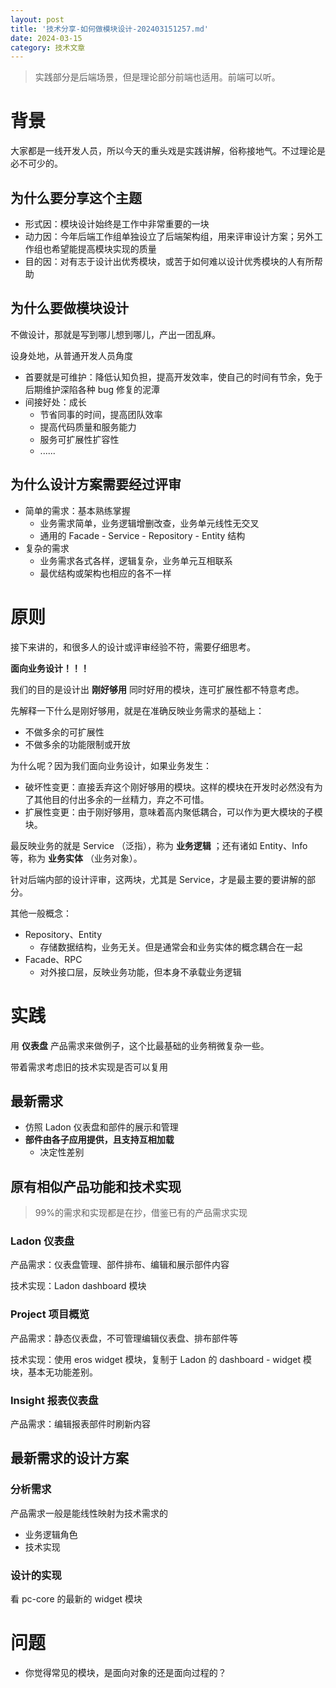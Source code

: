 ```yaml
---
layout: post
title: '技术分享-如何做模块设计-202403151257.md'
date: 2024-03-15
category: 技术文章
---
```



> 实践部分是后端场景，但是理论部分前端也适用。前端可以听。



# 背景

大家都是一线开发人员，所以今天的重头戏是实践讲解，俗称接地气。不过理论是必不可少的。



## 为什么要分享这个主题

- 形式因：模块设计始终是工作中非常重要的一块
- 动力因：今年后端工作组单独设立了后端架构组，用来评审设计方案；另外工作组也希望能提高模块实现的质量
- 目的因：对有志于设计出优秀模块，或苦于如何难以设计优秀模块的人有所帮助


## 为什么要做模块设计

不做设计，那就是写到哪儿想到哪儿，产出一团乱麻。



设身处地，从普通开发人员角度

- 首要就是可维护：降低认知负担，提高开发效率，使自己的时间有节余，免于后期维护深陷各种 bug 修复的泥潭
- 间接好处：成长
    - 节省同事的时间，提高团队效率
    - 提高代码质量和服务能力
    - 服务可扩展性扩容性
    - ......


## 为什么设计方案需要经过评审

- 简单的需求：基本熟练掌握
    - 业务需求简单，业务逻辑增删改查，业务单元线性无交叉
    - 通用的 Facade - Service - Repository - Entity 结构
- 复杂的需求
    - 业务需求各式各样，逻辑复杂，业务单元互相联系
    - 最优结构或架构也相应的各不一样




# 原则

接下来讲的，和很多人的设计或评审经验不符，需要仔细思考。



**面向业务设计！！！**

我们的目的是设计出  **刚好够用**  同时好用的模块，连可扩展性都不特意考虑。



先解释一下什么是刚好够用，就是在准确反映业务需求的基础上：

- 不做多余的可扩展性
- 不做多余的功能限制或开放




为什么呢？因为我们面向业务设计，如果业务发生：

- 破坏性变更：直接丢弃这个刚好够用的模块。这样的模块在开发时必然没有为了其他目的付出多余的一丝精力，弃之不可惜。
- 扩展性变更：由于刚好够用，意味着高内聚低耦合，可以作为更大模块的子模块。




最反映业务的就是 Service （泛指），称为  **业务逻辑**  ；还有诸如 Entity、Info 等，称为  **业务实体**  （业务对象）。

针对后端内部的设计评审，这两块，尤其是 Service，才是最主要的要讲解的部分。

其他一般概念：

- Repository、Entity
    - 存储数据结构，业务无关。但是通常会和业务实体的概念耦合在一起
- Facade、RPC
    - 对外接口层，反映业务功能，但本身不承载业务逻辑




# 实践

用  **仪表盘**  产品需求来做例子，这个比最基础的业务稍微复杂一些。

带着需求考虑旧的技术实现是否可以复用



## 最新需求

- 仿照 Ladon 仪表盘和部件的展示和管理
- **部件由各子应用提供，且支持互相加载**
    - 决定性差别


## 原有相似产品功能和技术实现

> 99%的需求和实现都是在抄，借鉴已有的产品需求实现

### Ladon 仪表盘

产品需求：仪表盘管理、部件排布、编辑和展示部件内容

技术实现：Ladon dashboard 模块

### Project 项目概览

产品需求：静态仪表盘，不可管理编辑仪表盘、排布部件等

技术实现：使用 eros widget 模块，复制于 Ladon 的 dashboard - widget 模块，基本无功能差别。

### Insight 报表仪表盘

产品需求：编辑报表部件时刷新内容

## 最新需求的设计方案

### 分析需求

产品需求一般是能线性映射为技术需求的

- 业务逻辑角色
- 技术实现


### 设计的实现

看 pc-core 的最新的 widget 模块



# 问题

- 你觉得常见的模块，是面向对象的还是面向过程的？

